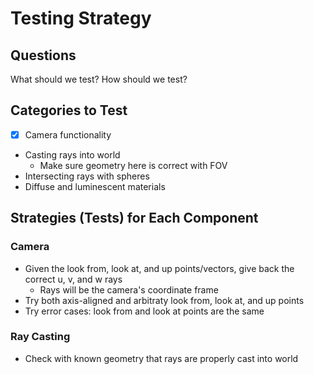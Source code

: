 # Testing Strategy

## Questions
What should we test?
How should we test?

## Categories to Test
- [x] Camera functionality
- Casting rays into world
    - Make sure geometry here is correct with FOV 
- Intersecting rays with spheres
- Diffuse and luminescent materials

## Strategies (Tests) for Each Component

### Camera
- Given the look from, look at, and up points/vectors, give back the correct u, v, and w rays
    - Rays will be the camera's coordinate frame
- Try both axis-aligned and arbitraty look from, look at, and up points
- Try error cases: look from and look at points are the same

### Ray Casting
- Check with known geometry that rays are properly cast into world

